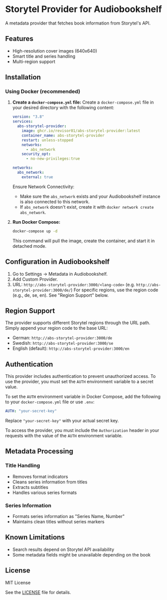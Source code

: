 # Storytel Provider for Audiobookshelf
A metadata provider that fetches book information from Storytel's API.

## Features
- High-resolution cover images (640x640)
- Smart title and series handling
- Multi-region support

## Installation
### Using Docker (recommended)
1. **Create a `docker-compose.yml` file:** Create a `docker-compose.yml` file in your desired directory with the following content:

    ```yaml
    version: "3.8"
    services:
      abs-storytel-provider:
        image: ghcr.io/revisor01/abs-storytel-provider:latest
        container_name: abs-storytel-provider
        restart: unless-stopped
        networks:
          - abs_network
        security_opt:
          - no-new-privileges:true

    networks:
      abs_network:
        external: true
    ```

    Ensure Network Connectivity:
    - Make sure the `abs_network` exists and your Audiobookshelf instance is also connected to this network.
    - If `abs_network` doesn't exist, create it with `docker network create abs_network`.

2. **Run Docker Compose:**
    ```bash
    docker-compose up -d
    ```

    This command will pull the image, create the container, and start it in detached mode.

## Configuration in Audiobookshelf
1. Go to Settings -> Metadata in Audiobookshelf.
2. Add Custom Provider.
3. URL: `http://abs-storytel-provider:3000/<lang-code>` (e.g. `http://abs-storytel-provider:3000/de/`)
For specific regions, use the region code (e.g., de, se, en).  See "Region Support" below.

## Region Support
The provider supports different Storytel regions through the URL path. Simply append your region code to the base URL:
- German: `http://abs-storytel-provider:3000/de`
- Swedish: `http://abs-storytel-provider:3000/se`
- English (default): `http://abs-storytel-provider:3000/en`

## Authentication

This provider includes authentication to prevent unauthorized access. To use the provider, you must set the `AUTH` environment variable to a secret value.

To set the `AUTH` environment variable in Docker Compose, add the following to your `docker-compose.yml` file or use `.env`:

```yaml
AUTH: "your-secret-key"
```

Replace `"your-secret-key"` with your actual secret key.

To access the provider, you must include the `Authorization` header in your requests with the value of the `AUTH` environment variable.

## Metadata Processing
### Title Handling
- Removes format indicators
- Cleans series information from titles
- Extracts subtitles
- Handles various series formats

### Series Information
- Formats series information as "Series Name, Number"
- Maintains clean titles without series markers

## Known Limitations
- Search results depend on Storytel API availability
- Some metadata fields might be unavailable depending on the book

## License

MIT License

See the [LICENSE](LICENSE) file for details.
